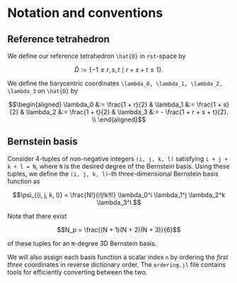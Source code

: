 # Notation and conventions

## Reference tetrahedron

We define our reference tetrahedron ``\hat{D}`` in ``rst``-space by
```math
\hat{D} := \{-1 \leq r,s,t \mid r + s + t \leq 1\}.
```

We define the barycentric coordinates ``\lambda_0, \lambda_1, \lambda_2, \lambda_3`` on ``\hat{D}`` by

```math
\begin{aligned}
\lambda_0 &:= \frac{1 + r}{2} & \lambda_1 &:= \frac{1 + s}{2} & \lambda_2 &:= \frac{1 + t}{2} & \lambda_3 &:= - \frac{1 + r + s + t}{2}. \\
\end{aligned}
```

## Bernstein basis

Consider 4-tuples of non-negative integers ``(i, j, k, l)`` satisfying ``i + j + k + l = N``, where ``N`` is the desired degree of the Bernstein basis. Using these tuples, we define the ``(i, j, k, l)``-th three-dimensional Bernstein basis function as
```math
\psi_{(i, j, k, l)} = \frac{N!}{i!j!k!l!} \lambda_0^i \lambda_1^j \lambda_2^k \lambda_3^l.
```

Note that there exist 

```math
N_p = \frac{(N + 1)(N + 2)(N + 3)}{6}
```
of these tuples for an ``N``-degree 3D Bernstein basis. 

We will also assign each basis function a scalar index ``n`` by ordering the *first three* coordinates in reverse dictionary order. The `ordering.jl` file contains tools for efficiently converting between the two.




